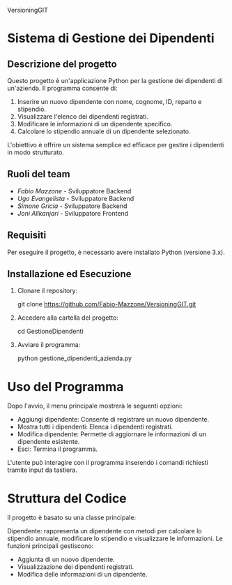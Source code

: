 VersioningGIT
# Sistema di Gestione dei Dipendenti

## Descrizione del progetto
Questo progetto è un'applicazione Python per la gestione dei dipendenti di un'azienda. Il programma consente di:

1. Inserire un nuovo dipendente con nome, cognome, ID, reparto e stipendio.
2. Visualizzare l'elenco dei dipendenti registrati.
3. Modificare le informazioni di un dipendente specifico.
4. Calcolare lo stipendio annuale di un dipendente selezionato.


L'obiettivo è offrire un sistema semplice ed efficace per gestire i dipendenti in modo strutturato.


## Ruoli del team
- *Fabio Mazzone* - Sviluppatore Backend  
- *Ugo Evangelista* - Sviluppatore Backend 
- *Simone Gricia* - Sviluppatore Backend   
- *Joni Allkanjari* - Sviluppatore Frontend

## Requisiti
Per eseguire il progetto, è necessario avere installato Python (versione 3.x).


## Installazione ed Esecuzione
1. Clonare il repository:
   
   git clone https://github.com/Fabio-Mazzone/VersioningGIT.git
2. Accedere alla cartella del progetto:

   cd GestioneDipendenti

3. Avviare il programma:

    python gestione_dipendenti_azienda.py

# Uso del Programma
Dopo l'avvio, il menu principale mostrerà le seguenti opzioni:

- Aggiungi dipendente: Consente di registrare un nuovo dipendente.
- Mostra tutti i dipendenti: Elenca i dipendenti registrati.
- Modifica dipendente: Permette di aggiornare le informazioni di un dipendente esistente.
- Esci: Termina il programma.

L'utente può interagire con il programma inserendo i comandi richiesti tramite input da tastiera.

# Struttura del Codice
Il progetto è basato su una classe principale:

Dipendente: rappresenta un dipendente con metodi per calcolare lo stipendio annuale, modificare lo stipendio e visualizzare le informazioni.
Le funzioni principali gestiscono:

- Aggiunta di un nuovo dipendente.
- Visualizzazione dei dipendenti registrati.
- Modifica delle informazioni di un dipendente.



